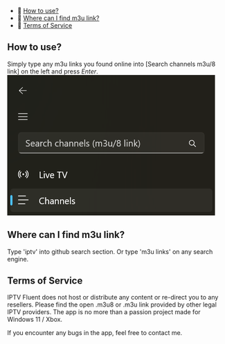 - 🚀 [How to use?](#how-to-use)
- 🚀 [Where can I find m3u link?](#where-can-i-find-m3u-link)
- 🚀 [Terms of Service](#terms-of-services)

## How to use?

Simply type any m3u links you found online into [Search channels m3u/8 link] on the left and press _Enter_.
![VLC Network Panel](https://github.com/JimmyRespawn/IPTV-Fluent/blob/main/SearchSectionIPTVFluent.png?raw=true)

## Where can I find m3u link?

Type 'iptv' into github search section.
Or type 'm3u links' on any search engine.

## Terms of Service
IPTV Fluent does not host or distribute any content or re-direct you to any resellers. Please find the open .m3u8 or .m3u link provided by other legal IPTV providers.
The app is no more than a passion project made for Windows 11 / Xbox.

If you encounter any bugs in the app, feel free to contact me.
